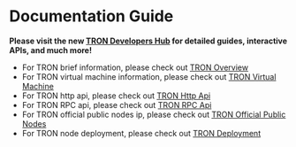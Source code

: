# Documentation Guide

**Please visit the new [TRON Developers Hub](https://developers.tron.network/) for detailed guides, interactive APIs, and much more!**

+ For TRON brief information, please check out [TRON Overview](Tron-overview.md)
+ For TRON virtual machine information, please check out [TRON Virtual Machine](Tron-VM.md)
+ For TRON http api, please check out [TRON Http Api](Tron-http.md)
+ For TRON RPC api, please check out [TRON RPC Api](Tron-rpc.md)
+ For TRON official public nodes ip, please check out [TRON Official Public Nodes](Official_Public_Node.md)
+ For TRON node deployment, please check out [TRON Deployment](SolidityNode&FullNode_Deployment.md)





